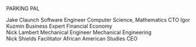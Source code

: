 PARKING PAL

Jake Claunch          Software Engineer           Computer Science, Mathematics             CTO
Igor Kuzmin           Business Expert             Financial Economy                         
Nick Lambert          Mechanical Engineer         Mechanical Engineering                    
Nick Shields          Facilitator                 African American Studies                  CEO
